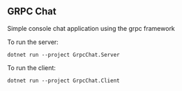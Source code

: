 ﻿GRPC Chat
---

Simple console chat application using the grpc framework

To run the server:
```shell
dotnet run --project GrpcChat.Server
```

To run the client:
```shell
dotnet run --project GrpcChat.Client
```